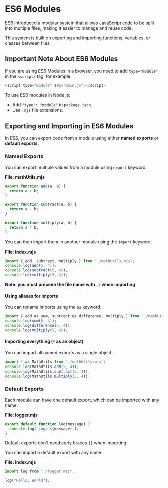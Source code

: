 # ES6 Modules

ES6 introduced a modular system that allows JavaScript code to be split into multiple files, making it easier to 
manage and reuse code. 

This system is built on exporting and importing functions, variables, or classes between files.

## Important Note About ES6 Modules
If you are using ES6 Modules in a browser, you need to add `type="module"` in the `<script>` tag, for example:

```JavaScript
<script type="module" src="main.js"></script>
```

To use ES6 modules in Node.js:
- Add `"type": "module"` in `package.json`.
- Use `.mjs` file extensions.

## Exporting and Importing in ES6 Modules
In ES6, you can export code from a module using either **named exports** or **default exports**.

### Named Exports
You can export multiple values from a module using `export` keyword.

**File: mathUtils.mjs**

```JavaScript
export function add(a, b) {
  return a + b;
}

export function subtract(a, b) {
  return a - b;
}

export function multiply(a, b) {
  return a * b;
}
```

You can then import them in another module using the `import` keyword.

**File: index.mjs**

```JavaScript
import { add, subtract, multiply } from "./mathUtils.mjs";
console.log(add(5, 4));
console.log(subtract(5, 4));
console.log(multiply(5, 4));
```

**Note: you must precede the file name with `./` when importing**

#### Using aliases for imports
You can rename imports using the `as` keyword.

```JavaScript
import { add as sum, subtract as difference, multiply } from "./mathUtils.mjs";
console.log(sum(5, 4));
console.log(difference(5, 4));
console.log(multiply(5, 4));
```

#### Importing everything (`*` as an object)
You can import all named exports as a single object:

```JavaScript
import * as MathUtils from "./mathUtils.mjs";
console.log(MathUtils.add(5, 4));
console.log(MathUtils.subtract(5, 4));
console.log(MathUtils.multiply(5, 4));
```

### Default Exports
Each module can have one default export, which can be imported with any name.

**File: logger.mjs**
```JavaScript
export default function log(message) {
  console.log(`Log: ${message}`);
}
```

Default exports don't need curly braces `{}` when importing.

You can import a default export with any name.

**File: index.mjs**
```JavaScript
import log from "./logger.mjs";

log("Hello, World");
```
